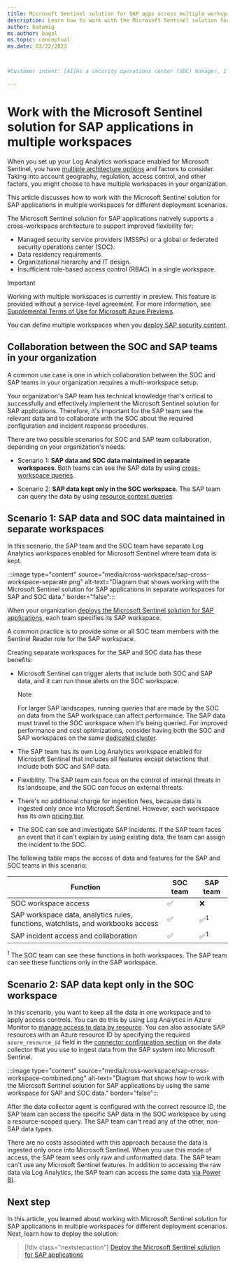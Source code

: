 ```yaml
---
title: Microsoft Sentinel solution for SAP apps across multiple workspaces
description: Learn how to work with the Microsoft Sentinel solution for SAP applications in multiple workspaces for different deployment scenarios.
author: batamig
ms.author: bagol
ms.topic: conceptual
ms.date: 03/22/2023



#Customer intent: [AI]As a security operations center (SOC) manager, I want to use Microsoft Sentinel for SAP applications across multiple workspaces so that I can ensure compliance with data residency requirements and facilitate collaboration between SOC and SAP teams.

---
```


# Work with the Microsoft Sentinel solution for SAP applications in multiple workspaces

When you set up your Log Analytics workspace enabled for Microsoft Sentinel, you have [multiple architecture options](/azure/azure-monitor/logs/workspace-design?toc=/azure/sentinel/TOC.json&bc=/azure/sentinel/breadcrumb/toc.json) and factors to consider. Taking into account geography, regulation, access control, and other factors, you might choose to have multiple workspaces in your organization.

This article discusses how to work with the Microsoft Sentinel solution for SAP applications in multiple workspaces for different deployment scenarios.

The Microsoft Sentinel solution for SAP applications natively supports a cross-workspace architecture to support improved flexibility for:

- Managed security service providers (MSSPs) or a global or federated security operations center (SOC).
- Data residency requirements.
- Organizational hierarchy and IT design.
- Insufficient role-based access control (RBAC) in a single workspace.

> [!IMPORTANT]
> Working with multiple workspaces is currently in preview. This feature is provided without a service-level agreement. For more information, see [Supplemental Terms of Use for Microsoft Azure Previews](https://azure.microsoft.com/support/legal/preview-supplemental-terms/).

You can define multiple workspaces when you [deploy SAP security content](deploy-sap-security-content.md#deploy-the-security-content-from-the-content-hub).  

## Collaboration between the SOC and SAP teams in your organization

A common use case is one in which collaboration between the SOC and SAP teams in your organization requires a multi-workspace setup.

Your organization's SAP team has technical knowledge that's critical to successfully and effectively implement the Microsoft Sentinel solution for SAP applications. Therefore, it's important for the SAP team see the relevant data and to collaborate with the SOC about the required configuration and incident response procedures.

There are two possible scenarios for SOC and SAP team collaboration, depending on your organization's needs:

- Scenario 1: **SAP data and SOC data maintained in separate workspaces**. Both teams can see the SAP data by using [cross-workspace queries](#scenario-1-sap-data-and-soc-data-maintained-in-separate-workspaces).

- Scenario 2: **SAP data kept only in the SOC workspace**. The SAP team can query the data by using [resource context queries](#scenario-2-sap-data-kept-only-in-the-soc-workspace).

## Scenario 1: SAP data and SOC data maintained in separate workspaces

In this scenario, the SAP team and the SOC team have separate Log Analytics workspaces enabled for Microsoft Sentinel where team data is kept.

:::image type="content" source="media/cross-workspace/sap-cross-workspace-separate.png" alt-text="Diagram that shows working with the Microsoft Sentinel solution for SAP applications in separate workspaces for SAP and SOC data." border="false":::

When your organization [deploys the Microsoft Sentinel solution for SAP applications](deploy-sap-security-content.md#deploy-the-microsoft-sentinel-solution-for-sap-applications-from-the-content-hub), each team specifies its SAP workspace.

A common practice is to provide some or all SOC team members with the Sentinel Reader role for the SAP workspace.

Creating separate workspaces for the SAP and SOC data has these benefits:

- Microsoft Sentinel can trigger alerts that include both SOC and SAP data, and it can run those alerts on the SOC workspace.

   > [!NOTE]
   > For larger SAP landscapes, running queries that are made by the SOC on data from the SAP workspace can affect performance. The SAP data must travel to the SOC workspace when it's being queried. For improved performance and cost optimizations, consider having both the SOC and SAP workspaces on the same [dedicated cluster](../../azure-monitor/logs/logs-dedicated-clusters.md?tabs=cli#cluster-pricing-model).

- The SAP team has its own Log Analytics workspace enabled for Microsoft Sentinel that includes all features except detections that include both SOC and SAP data.
- Flexibility. The SAP team can focus on the control of internal threats in its landscape, and the SOC can focus on external threats.
- There's no additional charge for ingestion fees, because data is ingested only once into Microsoft Sentinel. However, each workspace has its own [pricing tier](/azure/azure-monitor/logs/workspace-design#step-5-collecting-any-non-soc-data?toc=/azure/sentinel/TOC.json&bc=/azure/sentinel/breadcrumb/toc.json).
- The SOC can see and investigate SAP incidents. If the SAP team faces an event that it can't explain by using existing data, the team can assign the incident to the SOC.


The following table maps the access of data and features for the SAP and SOC teams in this scenario:

|Function  |SOC team  |SAP team  |
|---------|---------|---------|
|SOC workspace access     | &#x2705;         | &#10060;     |
|SAP workspace data, analytics rules, functions, watchlists, and workbooks access     | &#x2705;         | &#x2705;<sup>1</sup>         |
|SAP incident access and collaboration     | &#x2705;          | &#x2705;<sup>1</sup>          |

<sup>1</sup> The SOC team can see these functions in both workspaces. The SAP team can see these functions only in the SAP workspace.

## Scenario 2: SAP data kept only in the SOC workspace

In this scenario, you want to keep all the data in one workspace and to apply access controls. You can do this by using Log Analytics in Azure Monitor to [manage access to data by resource](../resource-context-rbac.md). You can also associate SAP resources with an Azure resource ID by specifying the required `azure_resource_id` field in the [connector configuration section](reference-systemconfig.md#connector-configuration-section) on the data collector that you use to ingest data from the SAP system into Microsoft Sentinel.

:::image type="content" source="media/cross-workspace/sap-cross-workspace-combined.png" alt-text="Diagram that shows how to work with the Microsoft Sentinel solution for SAP applications by using the same workspace for SAP and SOC data." border="false":::

After the data collector agent is configured with the correct resource ID, the SAP team can access the specific SAP data in the SOC workspace by using a resource-scoped query. The SAP team can't read any of the other, non-SAP data types.

There are no costs associated with this approach because the data is ingested only once into Microsoft Sentinel. When you use this mode of access, the SAP team sees only raw and unformatted data. The SAP team can't use any Microsoft Sentinel features. In addition to accessing the raw data via Log Analytics, the SAP team can access the same data [via Power BI](../resource-context-rbac.md).

## Next step

In this article, you learned about working with Microsoft Sentinel solution for SAP applications in multiple workspaces for different deployment scenarios. Next, learn how to deploy the solution:

> [!div class="nextstepaction"]
> [Deploy the Microsoft Sentinel solution for SAP applications](deployment-overview.md)
